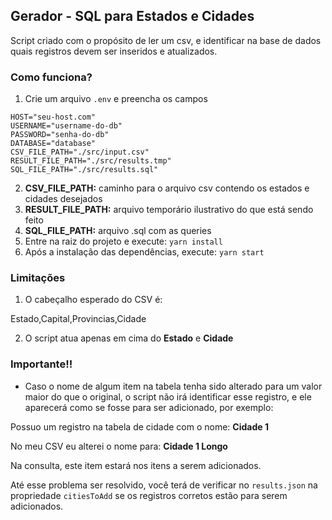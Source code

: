 ## Gerador - SQL para Estados e Cidades

Script criado com o propósito de ler um csv, e identificar na base de dados quais registros devem ser inseridos e atualizados.

### Como funciona?

1. Crie um arquivo `.env` e preencha os campos

```
HOST="seu-host.com"
USERNAME="username-do-db"
PASSWORD="senha-do-db"
DATABASE="database"
CSV_FILE_PATH="./src/input.csv"
RESULT_FILE_PATH="./src/results.tmp"
SQL_FILE_PATH="./src/results.sql"
```

2. **CSV_FILE_PATH:** caminho para o arquivo csv contendo os estados e cidades desejados
3. **RESULT_FILE_PATH:** arquivo temporário ilustrativo do que está sendo feito
4. **SQL_FILE_PATH:** arquivo .sql com as queries
5. Entre na raiz do projeto e execute: `yarn install`
6. Após a instalação das dependências, execute: `yarn start`

### Limitações

1. O cabeçalho esperado do CSV é:

Estado,Capital,Provincias,Cidade

2. O script atua apenas em cima do **Estado** e **Cidade**


### Importante!!

- Caso o nome de algum item na tabela tenha sido alterado para um valor maior do que o original, o script não irá identificar esse registro, e ele aparecerá como se fosse para ser adicionado, por exemplo: 

Possuo um registro na tabela de cidade com o nome: **Cidade 1**

No meu CSV eu alterei o nome para: **Cidade 1 Longo**

Na consulta, este item estará nos itens a serem adicionados.

Até esse problema ser resolvido, você terá de verificar no `results.json` na propriedade `citiesToAdd` se os registros corretos estão para serem adicionados.
